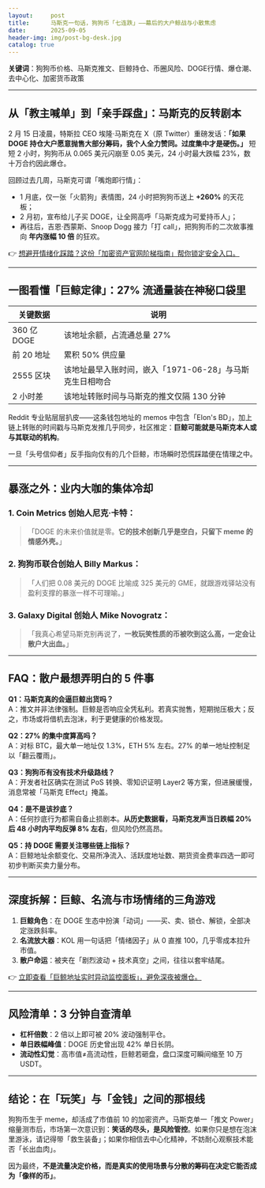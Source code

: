 ```yaml
---
layout:     post
title:      马斯克一句话，狗狗币「七连跌」——幕后的大户鲸战与小散焦虑
date:       2025-09-05
header-img: img/post-bg-desk.jpg
catalog: true
---
```


**关键词**：狗狗币价格、马斯克推文、巨鲸持仓、币圈风险、DOGE行情、爆仓潮、去中心化、加密货币政策

---

## 从「教主喊单」到「亲手踩盘」：马斯克的反转剧本

2 月 15 日凌晨，特斯拉 CEO 埃隆·马斯克在 X（原 Twitter）重磅发话：**「如果 DOGE 持仓大户愿意抛售大部分筹码，我个人全力赞同。过度集中才是硬伤。」** 短短 2 小时，狗狗币从 0.065 美元闪崩至 0.05 美元，24 小时最大跌幅 23%，数十万合约因此爆仓。

回顾过去几周，马斯克可谓「嘴炮即行情」：

- 1 月底，仅一张「火箭狗」表情图，24 小时把狗狗币送上 **+260%** 的天花板；
- 2 月初，宣布给儿子买 DOGE，让全网高呼「马斯克成为可爱持币人」；
- 再往后，吉恩·西蒙斯、Snoop Dogg 接力「打 call」，把狗狗币的二次故事推向 **年内涨幅 10 倍** 的狂欢。

👉 [想避开情绪化踩踏？这份「加密资产官网阶梯指南」帮你锁定安全入口。](https://okxdog.com/)

---

## 一图看懂「巨鲸定律」：27% 流通量装在神秘口袋里

| 关键数据 | 说明  
---|---  
360 亿 DOGE | 该地址余额，占流通总量 27%  
前 20 地址 | 累积 50% 供应量  
2555 区块 | 该地址最早入账时间，嵌入「1971-06-28」与马斯克生日相吻合  
2 小时差 | 该地址转账时间与马斯克的推文仅隔 130 分钟  

Reddit 专业贴层层扒皮——这条钱包地址的 memos 中包含「Elon's BD」，加上链上转账的时间戳与马斯克发推几乎同步，社区推定：**巨鲸可能就是马斯克本人或与其联动的机构**。

一旦「头号信仰者」反手指向仅有的几个巨鲸，市场瞬时恐慌踩踏便在情理之中。

---

## 暴涨之外：业内大咖的集体冷却

### 1. Coin Metrics 创始人尼克·卡特：  
> 「DOGE 的未来价值就是零。**它的技术创新几乎是空白，只留下 meme 的情感外壳。**」

### 2. 狗狗币联合创始人 Billy Markus：  
> 「人们把 0.08 美元的 DOGE 比喻成 325 美元的 GME，就跟游戏驿站没有盈利支撑的暴涨一样不可理喻。」

### 3. Galaxy Digital 创始人 Mike Novogratz：  
> 「我真心希望马斯克别再说了，**一枚玩笑性质的币被吹到这么高，一定会让散户大出血。**」

---

## FAQ：散户最想弄明白的 5 件事

**Q1：马斯克真的会逼巨鲸出货吗？**  
A：推文并非法律强制。巨鲸是否响应全凭私利。若真实抛售，短期抛压极大；反之，市场或将借机去泡沫，利于更健康的价格发现。

**Q2：27% 的集中度算高吗？**  
A：对标 BTC，最大单一地址仅 1.3%，ETH 5% 左右。27% 的单一地址控制足以「翻云覆雨」。

**Q3：狗狗币有没有技术升级路线？**  
A：开发者社区确实在测试 PoS 转换、零知识证明 Layer2 等方案，但进展缓慢，消息常被「马斯克 Effect」掩盖。

**Q4：是不是该抄底？**  
A：任何抄底行为都需自备止损剧本。**从历史数据看，马斯克发声当日跌幅 20% 后 48 小时内平均反弹 8% 左右**，但风险仍然高昂。

**Q5：持 DOGE 需要关注哪些链上指标？**  
A：巨鲸地址余额变化、交易所净流入、活跃度地址数、期货资金费率四选一即可初步判断买卖力量分布。

---

## 深度拆解：巨鲸、名流与市场情绪的三角游戏

1. **巨鲸角色**：在 DOGE 生态中扮演「动词」——买、卖、锁仓、解锁，全部决定涨跌斜率。  
2. **名流放大器**：KOL 用一句话把「情绪因子」从 0 直推 100，几乎零成本拉升市值。  
3. **散户命运**：被夹在「剧烈波动 + 技术真空」之间，往往以套牢结尾。  

👉 [立即查看「巨鲸地址实时异动监控面板」，避免深夜被爆仓。](https://okxdog.com/)

---

## 风险清单：3 分钟自查清单

- **杠杆倍数**：2 倍以上即可被 20% 波动强制平仓。  
- **单日跌幅峰值**：DOGE 历史曾出现 42% 单日长阴。  
- **流动性幻觉**：高市值≠高流动性，巨鲸若砸盘，盘口深度可瞬间缩至 10 万 USDT。

---

## 结论：在「玩笑」与「金钱」之间的那根线

狗狗币生于 meme，却活成了市值前 10 的加密资产。马斯克单一「推文 Power」缩量测市后，市场第一次意识到：**笑话的尽头，是风险管控**。如果你只是想在泡沫里游泳，请记得带「救生装备」；如果你相信去中心化精神，不妨耐心观察技术能否「长出血肉」。

因为最终，**不是流量决定价格，而是真实的使用场景与分散的筹码在决定它能否成为「像样的币」**。